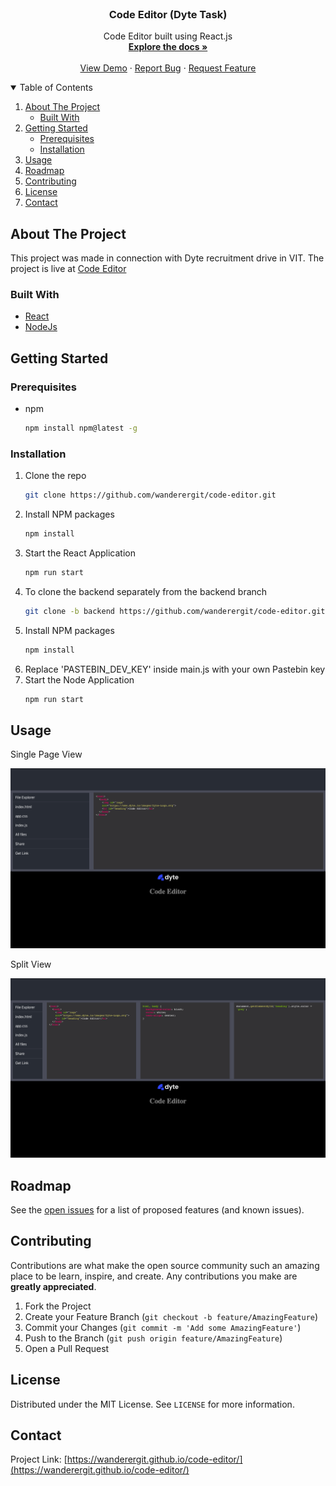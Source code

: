 <br />
<p align="center">
  <h3 align="center">Code Editor (Dyte Task)</h3>

  <p align="center">
    Code Editor built using React.js
    <br />
    <a href="https://github.com/wanderergit/code-editor"><strong>Explore the docs »</strong></a>
    <br />
    <br />
    <a href="https://github.com/wanderergit/code-editor">View Demo</a>
    ·
    <a href="https://github.com/wanderergit/code-editor/issues">Report Bug</a>
    ·
    <a href="https://github.com/wanderergit/code-editor/issues">Request Feature</a>
  </p>
</p>



<!-- TABLE OF CONTENTS -->
<details open="open">
  <summary>Table of Contents</summary>
  <ol>
    <li>
      <a href="#about-the-project">About The Project</a>
      <ul>
        <li><a href="#built-with">Built With</a></li>
      </ul>
    </li>
    <li>
      <a href="#getting-started">Getting Started</a>
      <ul>
        <li><a href="#prerequisites">Prerequisites</a></li>
        <li><a href="#installation">Installation</a></li>
      </ul>
    </li>
    <li><a href="#usage">Usage</a></li>
    <li><a href="#roadmap">Roadmap</a></li>
    <li><a href="#contributing">Contributing</a></li>
    <li><a href="#license">License</a></li>
    <li><a href="#contact">Contact</a></li>
  </ol>
</details>



<!-- ABOUT THE PROJECT -->
## About The Project

This project was made in connection with Dyte recruitment drive in VIT. The project is live at [Code Editor](https://wanderergit.github.io/code-editor/)

### Built With

* [React](https://reactjs.org/)
* [NodeJs](https://nodejs.org/)



<!-- GETTING STARTED -->
## Getting Started

### Prerequisites

* npm
  ```sh
  npm install npm@latest -g
  ```

### Installation

1. Clone the repo
   ```sh
   git clone https://github.com/wanderergit/code-editor.git
   ```
2. Install NPM packages
   ```sh
   npm install
   ```
3. Start the React Application
   ```sh
   npm run start
   ```
4. To clone the backend separately from the backend branch
   ```sh
   git clone -b backend https://github.com/wanderergit/code-editor.git
   ```
5. Install NPM packages
   ```sh
   npm install
   ```
7. Replace 'PASTEBIN_DEV_KEY' inside main.js with your own Pastebin key
6. Start the Node Application
   ```sh
   npm run start
   ```


<!-- USAGE EXAMPLES -->
## Usage

Single Page View

[![Single Page View][product-screenshot1]](https://wanderergit.github.io/code-editor/)

Split View

[![Split View View][product-screenshot2]](https://wanderergit.github.io/code-editor/)

<!-- ROADMAP -->
## Roadmap

See the [open issues](https://github.com/wanderergit/code-editor/issues) for a list of proposed features (and known issues).


<!-- CONTRIBUTING -->
## Contributing

Contributions are what make the open source community such an amazing place to be learn, inspire, and create. Any contributions you make are **greatly appreciated**.

1. Fork the Project
2. Create your Feature Branch (`git checkout -b feature/AmazingFeature`)
3. Commit your Changes (`git commit -m 'Add some AmazingFeature'`)
4. Push to the Branch (`git push origin feature/AmazingFeature`)
5. Open a Pull Request


<!-- LICENSE -->
## License

Distributed under the MIT License. See `LICENSE` for more information.


<!-- CONTACT -->
## Contact

Project Link: [https://wanderergit.github.io/code-editor/](https://wanderergit.github.io/code-editor/)

[product-screenshot1]: public/images/screenshot1.png
[product-screenshot2]: public/images/screenshot2.png